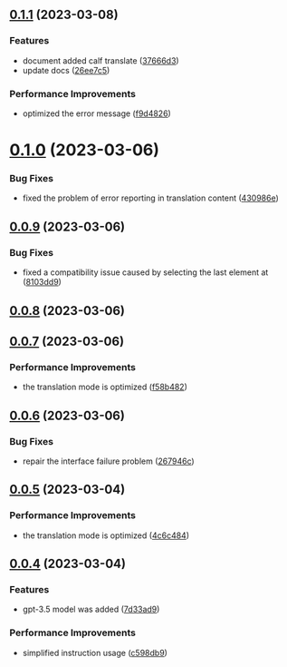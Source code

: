 

## [0.1.1](https://github.com/bilibili-ayang/bob-plugin-free-chatgpt/compare/v0.1.0...v0.1.1) (2023-03-08)


### Features

* document added calf translate ([37666d3](https://github.com/bilibili-ayang/bob-plugin-free-chatgpt/commit/37666d3dfefbde4145e982862c428e97ef6cae6d))
* update docs ([26ee7c5](https://github.com/bilibili-ayang/bob-plugin-free-chatgpt/commit/26ee7c57bb4542fbc4eb858755eff073e204b502))


### Performance Improvements

* optimized the error message ([f9d4826](https://github.com/bilibili-ayang/bob-plugin-free-chatgpt/commit/f9d4826f7f5817bb3ebe358310d0d71deaa8c7d7))

# [0.1.0](https://github.com/bilibili-ayang/bob-plugin-free-chatgpt/compare/v0.0.9...v0.1.0) (2023-03-06)


### Bug Fixes

* fixed the problem of error reporting in translation content ([430986e](https://github.com/bilibili-ayang/bob-plugin-free-chatgpt/commit/430986e14a7e07bfa0138d9a10df558757446532))

## [0.0.9](https://github.com/bilibili-ayang/bob-plugin-free-chatgpt/compare/v0.0.8...v0.0.9) (2023-03-06)


### Bug Fixes

* fixed a compatibility issue caused by selecting the last element at ([8103dd9](https://github.com/bilibili-ayang/bob-plugin-free-chatgpt/commit/8103dd912bcc9743247b5b37cbd917516e17a765))

## [0.0.8](https://github.com/bilibili-ayang/bob-plugin-free-chatgpt/compare/v0.0.7...v0.0.8) (2023-03-06)

## [0.0.7](https://github.com/bilibili-ayang/bob-plugin-free-chatgpt/compare/v0.0.6...v0.0.7) (2023-03-06)


### Performance Improvements

* the translation mode is optimized ([f58b482](https://github.com/bilibili-ayang/bob-plugin-free-chatgpt/commit/f58b482a9ea6a12f4394010bfc831a1c23471e94))

## [0.0.6](https://github.com/bilibili-ayang/bob-plugin-free-chatgpt/compare/v0.0.5...v0.0.6) (2023-03-06)


### Bug Fixes

* repair the interface failure problem ([267946c](https://github.com/bilibili-ayang/bob-plugin-free-chatgpt/commit/267946cab1b21548f4488203e13c149a49552564))

## [0.0.5](https://github.com/bilibili-ayang/bob-plugin-free-chatgpt/compare/v0.0.4...v0.0.5) (2023-03-04)


### Performance Improvements

* the translation mode is optimized ([4c6c484](https://github.com/bilibili-ayang/bob-plugin-free-chatgpt/commit/4c6c484850f931d196a84918ebda2fe21607634f))

## [0.0.4](https://github.com/bilibili-ayang/bob-plugin-free-chatgpt/compare/v0.0.2...v0.0.4) (2023-03-04)


### Features

* gpt-3.5 model was added ([7d33ad9](https://github.com/bilibili-ayang/bob-plugin-free-chatgpt/commit/7d33ad904e03ba961553cba73672c753a7f75a31))


### Performance Improvements

* simplified instruction usage ([c598db9](https://github.com/bilibili-ayang/bob-plugin-free-chatgpt/commit/c598db915090203d5f2cd409952615d5419ccdce))